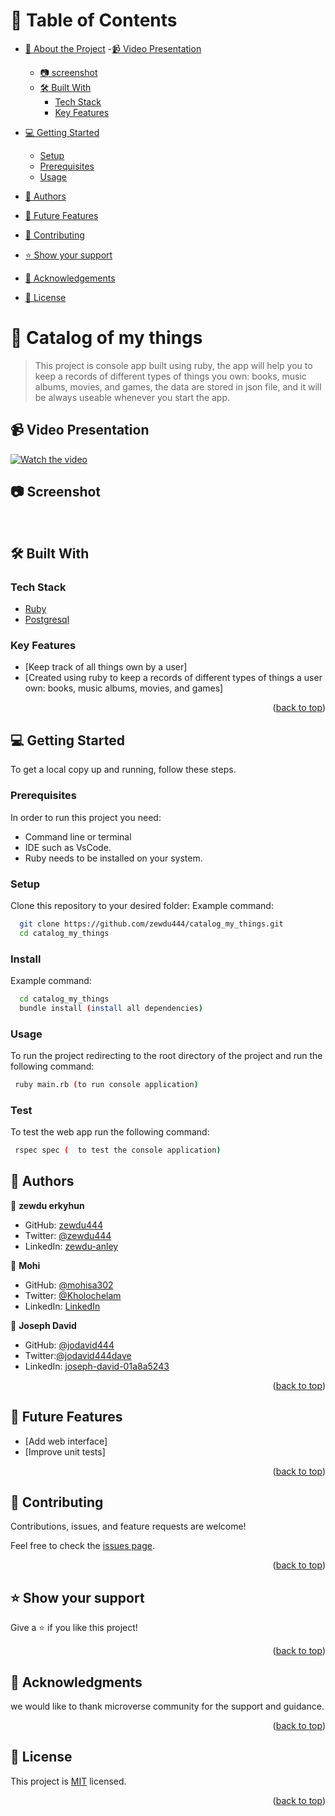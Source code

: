 <a name="readme-top"></a>

# 📗 Table of Contents

- [📖 About the Project](#about-project)
   -[:video_camera: Video Presentation](#video-presentation)
  - [:camera: screenshot](#screenshot)
  - [🛠 Built With](#built-with)
    - [Tech Stack](#tech-stack)
    - [Key Features](#key-features)
- [💻 Getting Started](#getting-started)
  - [Setup](#setup)
  - [Prerequisites](#prerequisites)
  - [Usage](#usage)
- [👥 Authors](#authors)
- [🔭 Future Features](#future-features)
- [🤝 Contributing](#contributing)
- [⭐️ Show your support](#support)
- [🙏 Acknowledgements](#acknowledgements)

- [📝 License](#license)

# 📇 Catalog of my things <a name="about-project"></a>

> This project is console app built using ruby, the app will help you to keep a records of different types of things you own: books, music albums, movies, and games, the data are stored in json file, and it will be always useable whenever you start the app.

## :video_camera: Video Presentation <a name="video-presentation"></a>

[![Watch the video](./image/catalog_of_my_things.png)](https://drive.google.com/file/d/1E5rjdrRWB8o-o8q2isNwpAvmmvFhMZT0/view?usp=sharing)

## :camera: Screenshot <a name="Screen-shot"></a>

  <img src="./image/catalod.png" alt="">

  <img src="./image/catalog_uml.png" alt="">

## 🛠 Built With <a name="built-with"></a>

### Tech Stack <a name="tech-stack"></a>

- <a href="https://www.ruby-lang.org/es/">Ruby</a>
- <a href="https://www.postgresql.org/">Postgresql</a>

### Key Features <a name="key-features"></a>

- [Keep track of all things own by a user]
- [Created using ruby to keep a records of different types of things a user own: books, music albums, movies, and games]

<p align="right">(<a href="#readme-top">back to top</a>)</p>

## 💻 Getting Started <a name="getting-started"></a>

To get a local copy up and running, follow these steps.

### Prerequisites

In order to run this project you need:

- Command line or terminal
- IDE such as VsCode.
- Ruby needs to be installed on your system.

### Setup

Clone this repository to your desired folder:
Example command:

```sh
  git clone https://github.com/zewdu444/catalog_my_things.git
  cd catalog_my_things

```

### Install

Example command:

```sh
  cd catalog_my_things
  bundle install (install all dependencies)

```

### Usage

To run the project redirecting to the root directory of the project and run the following command:

```sh
 ruby main.rb (to run console application)

```

### Test

To test the web app run the following command:

```sh
 rspec spec (  to test the console application)

```

## 👥 Authors <a name="authors"></a>

👤 **zewdu erkyhun**

- GitHub: [zewdu444](https://github.com/zewdu444)
- Twitter: [@zewdu444](https://twitter.com/zewdu444)
- LinkedIn: [zewdu-anley](https://www.linkedin.com/in/zewdu-anley/)

👤 **Mohi**

- GitHub: [@mohisa302](https://github.com/mohisa302)
- Twitter: [@Kholochelam](https://twitter.com/Kholochelam)
- LinkedIn: [LinkedIn](https://linkedin.com/in/mohadese-sadeghi-692551199/)

👤 **Joseph David**

- GitHub: [@jodavid444](https://github.com/jodavid444)
- Twitter:[@jodavid444dave](https://twitter.com/jodavid444dave)
- LinkedIn: [joseph-david-01a8a5243](https://linkedin.com/in/joseph-david-01a8a5243/)

<p align="right">(<a href="#readme-top">back to top</a>)</p>

## 🔭 Future Features <a name="future-features"></a>

- [Add web interface]
- [Improve unit tests]

<p align="right">(<a href="#readme-top">back to top</a>)</p>

## 🤝 Contributing <a name="contributing"></a>

Contributions, issues, and feature requests are welcome!

Feel free to check the [issues page](https://github.com/zewdu444/catalog_my_things/issues).

<p align="right">(<a href="#readme-top">back to top</a>)</p>

## ⭐️ Show your support <a name="support"></a>

Give a ⭐️ if you like this project!

<p align="right">(<a href="#readme-top">back to top</a>)</p>

## 🙏 Acknowledgments <a name="acknowledgements"></a>

we would like to thank microverse community for the support and guidance.

<p align="right">(<a href="#readme-top">back to top</a>)</p>

## 📝 License <a name="license"></a>

This project is [MIT](./LICENSE) licensed.

<p align="right">(<a href="#readme-top">back to top</a>)</p>
